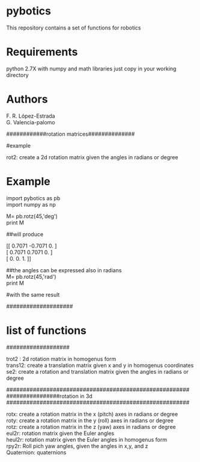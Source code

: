 # pybotics  
This repository contains a set of functions for robotics

# Requirements

python 2.7X with numpy and math libraries
just copy in your working directory

# Authors
F. R. López-Estrada  
G. Valencia-palomo  

  
############rotation matrices##############

#example

rot2: create a 2d rotation  matrix given the angles in radians or degree   

# Example

import pybotics as pb  
import numpy as np  

M= pb.rotz(45,'deg')  
print M  
  
##will produce    

[[ 0.7071 -0.7071  0.    ]  
[ 0.7071  0.7071  0.    ]  
[ 0.      0.      1.    ]]  
  
##the angles can be expressed also in radians  
M= pb.rotz(45,'rad')  
print M  

#with the same result  

####################
# list of functions
###################
  
trot2 : 2d rotation matrix in homogenus form  
trans12: create a translation matrix given  x and y in homogenus coordinates  
se2:   create a rotation and translation matrix given the angles in radians or degree  

  
#######################################################
################rotation in 3d
#######################################################
  
rotx:   create a rotation  matrix in the x (pitch) axes in radians or degree  
roty:   create a rotation  matrix in the y (roll) axes in radians or degree  
rotz:   create a rotation  matrix in the z (yaw) axes in radians or degree  
eul2r:  rotation matrix given the Euler angles  
heul2r: rotation matrix given the Euler angles  in homogenus form  
rpy2r:  Roll pich yaw angles, given the angles in x,y, and z  
Quaternion:  quaternions  


